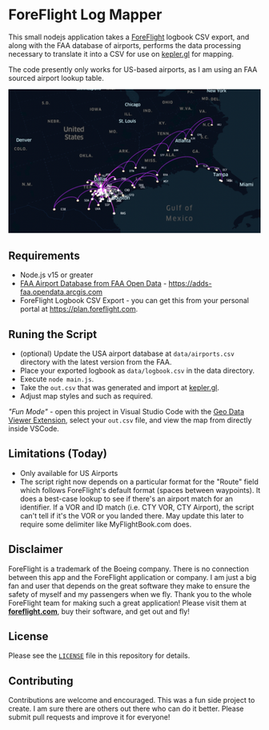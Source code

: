 # ForeFlight Log Mapper

This small nodejs application takes a [ForeFlight](https://foreflight.com) logbook CSV export, and along with the FAA database of airports, performs the data processing necessary to translate it into a CSV for use on [kepler.gl](https://kepler.gl) for mapping. 

The code presently only works for US-based airports, as I am using an FAA sourced airport lookup table.

![sample map](img/sample-map.png)

## Requirements

* Node.js v15 or greater
* [FAA Airport Database from FAA Open Data](https://opendata.arcgis.com/datasets/e747ab91a11045e8b3f8a3efd093d3b5_0.csv) - https://adds-faa.opendata.arcgis.com
* ForeFlight Logbook CSV Export - you can get this from your personal portal at https://plan.foreflight.com.

## Runing the Script

* (optional) Update the USA airport database at `data/airports.csv` directory with the latest version from the FAA.
* Place your exported logbook as `data/logbook.csv` in the data directory.
* Execute `node main.js`.
* Take the `out.csv` that was generated and import at [kepler.gl](https://kepler.gl). 
* Adjust map styles and such as required.

*"Fun Mode"* - open this project in Visual Studio Code with the [Geo Data Viewer Extension](https://marketplace.visualstudio.com/items?itemName=RandomFractalsInc.geo-data-viewer), select your `out.csv` file, and view the map from directly inside VSCode.

## Limitations (Today)

* Only available for US Airports
* The script right now depends on a particular format for the "Route" field which follows ForeFlight's default format (spaces between waypoints). It does a best-case lookup to see if there's an airport match for an identifier. If a VOR and ID match (i.e. CTY VOR, CTY Airport), the script can't tell if it's the VOR or you landed there. May update this later to require some delimiter like MyFlightBook.com does.

## Disclaimer

ForeFlight is a trademark of the Boeing company. There is no connection between this app and the ForeFlight application or company. I am just a big fan and user that depends on the great software they make to ensure the safety of myself and my passengers when we fly. Thank you to the whole ForeFlight team for making such a great application! Please visit them at **[foreflight.com](https://foreflight.com)**, buy their software, and get out and fly!

## License

Please see the [`LICENSE`](LICENSE) file in this repository for details.

## Contributing

Contributions are welcome and encouraged. This was a fun side project to create. I am sure there are others out there who can do it better. Please submit pull requests and improve it for everyone!
